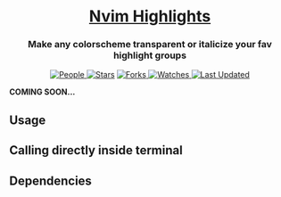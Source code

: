 <div align="center">

  <h1><a href="https://github.com/adityastomar67/nvim-highlights">Nvim Highlights</a></h1>
  <h3>Make any colorscheme transparent or italicize your fav highlight groups</h3>

  <!-- <a href="https://github.com/adityastomar67/nvim-highlights/blob/main/LICENSE.md">
  <img alt="License" src="https://img.shields.io/github/license/adityastomar67/nvim-highlights?style=flat&color=eee&label="> </a> -->

  <a href="https://github.com/adityastomar67/nvim-highlights/graphs/contributors">
  <img alt="People" src="https://img.shields.io/github/contributors/adityastomar67/nvim-highlights?style=flat&color=ffaaf2&label=People"> </a>

  <a href="https://github.com/adityastomar67/nvim-highlights/stargazers">
  <img alt="Stars" src="https://img.shields.io/github/stars/adityastomar67/nvim-highlights?style=flat&color=98c379&label=Stars"></a>

  <a href="https://github.com/adityastomar67/nvim-highlights/network/members">
  <img alt="Forks" src="https://img.shields.io/github/forks/adityastomar67/nvim-highlights?style=flat&color=66a8e0&label=Forks"> </a>

  <a href="https://github.com/adityastomar67/nvim-highlights/watchers">
  <img alt="Watches" src="https://img.shields.io/github/watchers/adityastomar67/nvim-highlights?style=flat&color=f5d08b&label=Watches"> </a>

  <a href="https://github.com/adityastomar67/nvim-highlights/pulse">
  <img alt="Last Updated" src="https://img.shields.io/github/last-commit/adityastomar67/nvim-highlights?style=flat&color=e06c75&label="> </a>

</div>

**COMING SOON...**

## Usage

## Calling directly inside terminal

## Dependencies
